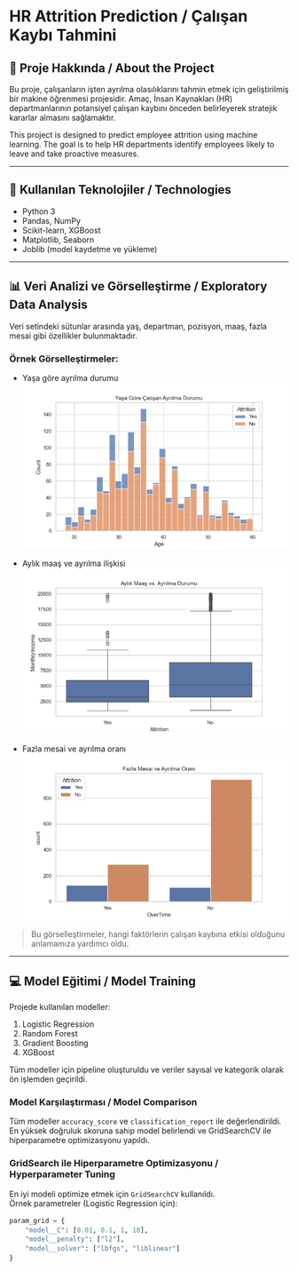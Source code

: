 # HR Attrition Prediction / Çalışan Kaybı Tahmini

## 📌 Proje Hakkında / About the Project
Bu proje, çalışanların işten ayrılma olasılıklarını tahmin etmek için geliştirilmiş bir makine öğrenmesi projesidir. Amaç, İnsan Kaynakları (HR) departmanlarının potansiyel çalışan kaybını önceden belirleyerek stratejik kararlar almasını sağlamaktır.

This project is designed to predict employee attrition using machine learning. The goal is to help HR departments identify employees likely to leave and take proactive measures.

---

## 🧰 Kullanılan Teknolojiler / Technologies
- Python 3
- Pandas, NumPy
- Scikit-learn, XGBoost
- Matplotlib, Seaborn
- Joblib (model kaydetme ve yükleme)

---

## 📊 Veri Analizi ve Görselleştirme / Exploratory Data Analysis
Veri setindeki sütunlar arasında yaş, departman, pozisyon, maaş, fazla mesai gibi özellikler bulunmaktadır.

### Örnek Görselleştirmeler:
- Yaşa göre ayrılma durumu  
![Age vs Attrition](images/age_attrition.png)

- Aylık maaş ve ayrılma ilişkisi  
![MonthlyIncome vs Attrition](images/monthly_income_attrition.png)

- Fazla mesai ve ayrılma oranı  
![OverTime vs Attrition](images/overtime_attrition.png)

> Bu görselleştirmeler, hangi faktörlerin çalışan kaybına etkisi olduğunu anlamamıza yardımcı oldu.

---

## 💻 Model Eğitimi / Model Training
Projede kullanılan modeller:
1. Logistic Regression  
2. Random Forest  
3. Gradient Boosting  
4. XGBoost  

Tüm modeller için pipeline oluşturuldu ve veriler sayısal ve kategorik olarak ön işlemden geçirildi.

### Model Karşılaştırması / Model Comparison
Tüm modeller `accuracy_score` ve `classification_report` ile değerlendirildi.  
En yüksek doğruluk skoruna sahip model belirlendi ve GridSearchCV ile hiperparametre optimizasyonu yapıldı.

### GridSearch ile Hiperparametre Optimizasyonu / Hyperparameter Tuning
En iyi modeli optimize etmek için `GridSearchCV` kullanıldı.  
Örnek parametreler (Logistic Regression için):

```python
param_grid = {
    "model__C": [0.01, 0.1, 1, 10],
    "model__penalty": ["l2"],
    "model__solver": ["lbfgs", "liblinear"]
}
